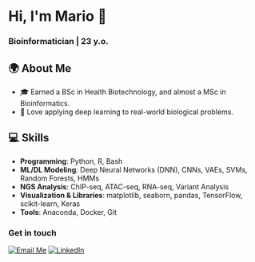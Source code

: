 # Hi, I'm Mario 👋  

### Bioinformatician | 23 y.o.


## 🌍 About Me  
- 🎓 Earned a BSc in Health Biotechnology, and almost a MSc in Bioinformatics.  
- 🚀 Love applying deep learning to real-world biological problems.  


## 💻 Skills  
- **Programming**: Python, R, Bash  
- **ML/DL Modeling**: Deep Neural Networks (DNN), CNNs, VAEs, SVMs, Random Forests, HMMs  
- **NGS Analysis**: ChIP-seq, ATAC-seq, RNA-seq, Variant Analysis  
- **Visualization & Libraries**: matplotlib, seaborn, pandas, TensorFlow, scikit-learn, Keras  
- **Tools**: Anaconda, Docker, Git  


### Get in touch 

[![Email Me](https://img.shields.io/badge/Email%20Me-orange?style=flat-square)](mailto:01.esposito.mario@gmail.com?body=Dear%20Mario%2C%0A&bcc=01.esposito.mario@gmail.com)
[![LinkedIn](https://img.shields.io/badge/-LinkedIn-0077B5?style=flat-square&logo=linkedin&logoColor=white)](https://www.linkedin.com/in/esposito-mario/)

